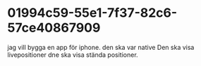# 01994c59-55e1-7f37-82c6-57ce40867909
jag vill bygga en app för iphone. den ska var native Den ska visa livepositioner  dne ska visa stända positioner.
